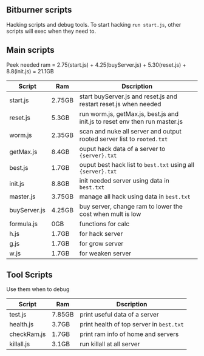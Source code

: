 ## Bitburner scripts

Hacking scripts and debug tools.
To start hacking `run start.js`, other scripts will exec when they need to.

## Main scripts

Peek needed ram = 2.75(start.js) + 4.25(buyServer.js) + 5.30(reset.js) + 8.8(init.js) = 21.1GB

| Script       | Ram    | Dscription                                                                  |
| ------------ | ------ | --------------------------------------------------------------------------- |
| start.js     | 2.75GB | start buyServer.js and reset.js and restart reset.js when needed            |
| reset.js     | 5.3GB  | run worm.js, getMax.js, best.js and init.js to reset env then run master.js |
| worm.js      | 2.35GB | scan and nuke all server and output rooted server list to `rooted.txt`      |
| getMax.js    | 8.4GB  | ouput hack data of  a server to `{server}.txt`                              |
| best.js      | 1.7GB  | ouput best hack list to `best.txt` using all `{server}.txt`                 |
| init.js      | 8.8GB  | init needed server using data in `best.txt`                                 |
| master.js    | 3.75GB | manage all hack using data in `best.txt`                                    |
| buyServer.js | 4.25GB | buy server, change ram to lower the cost when mult is low                   |
| formula.js   | 0GB    | functions for calc                                                          |
| h.js         | 1.7GB  | for hack server                                                             |
| g.js         | 1.7GB  | for grow server                                                             |
| w.js         | 1.7GB  | for weaken server                                                           |

## Tool Scripts

Use them when to debug

| Script      | Ram    | Dscription                               |
| ----------- | ------ | ---------------------------------------- |
| test.js     | 7.85GB | print useful data of a server            |
| health.js   | 3.7GB  | print health of top server in `best.txt` |
| checkRam.js | 1.7GB  | print ram info of home and servers       |
| killall.js  | 3.1GB  | run killall at all server                |

